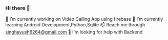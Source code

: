 ### Hi there 👋
🔭 I’m currently working on Video Calling App using firebase
🌱 I’m currently learning Android Development,Python,Sqlite
📫 Reach me through singhayush6264@gmail.com
🤔 I’m looking for help with Backend

<!--
**DeMoN-7/DeMoN-7** is a ✨ _special_ ✨ repository because its `README.md` (this file) appears on your GitHub profile.

Here are some ideas to get you started:

- 🔭 I’m currently working on ...
- 🌱 I’m currently learning ...
- 👯 I’m looking to collaborate on ...
- 🤔 I’m looking for help with ...
- 💬 Ask me about ...
- 📫 How to reach me: ...
- 😄 Pronouns: ...
- ⚡ Fun fact: ...
https://i.gifer.com/xt.gif
-->
